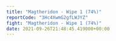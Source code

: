 ```yaml
---
title: "Magtheridon - Wipe 1 (74%)"
reportCode: "3Hc4XwmG2gfLWJYZ"
fight: "Magtheridon - Wipe 1 (74%)"
date: 2021-09-26T21:48:45.419000+00:00
---
```

